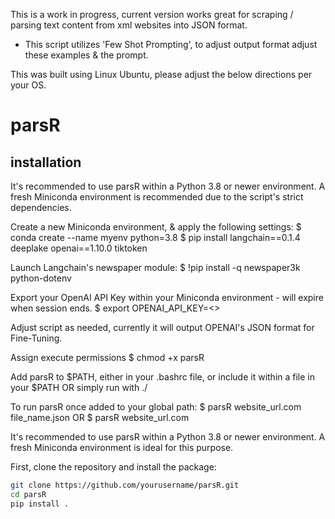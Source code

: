 This is a work in progress, current version works great for scraping / parsing text content from xml websites into JSON format.
- This script utilizes 'Few Shot Prompting', to adjust output format adjust these examples & the prompt.

This was built using Linux Ubuntu, please adjust the below directions per your OS.


# parsR

## installation
It's recommended to use parsR within a Python 3.8 or newer environment. 
A fresh Miniconda environment is recommended due to the script's strict dependencies.

Create a new Miniconda environment, & apply the following settings:
$ conda create --name myenv python=3.8
$ pip install langchain==0.1.4 deeplake openai==1.10.0 tiktoken

Launch Langchain's newspaper module:
$ !pip install -q newspaper3k python-dotenv

Export your OpenAI API Key within your Miniconda environment - will expire when session ends.
$ export OPENAI_API_KEY=<>

Adjust script as needed, currently it will output OPENAI's JSON format for Fine-Tuning.

Assign execute permissions
$ chmod +x parsR

Add parsR to $PATH, either in your .bashrc file, or include it within a file in your $PATH
OR 
simply run with ./

To run parsR once added to your global path:
$ parsR website_url.com file_name.json
OR
$ parsR website_url.com




It's recommended to use parsR within a Python 3.8 or newer environment. A fresh Miniconda environment is ideal for this purpose.

First, clone the repository and install the package:

```bash
git clone https://github.com/yourusername/parsR.git
cd parsR
pip install .

